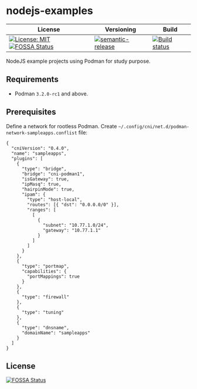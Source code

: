 # nodejs-examples

| License | Versioning | Build |
| ------- | ---------- | ----- |
| [![License: MIT](https://img.shields.io/badge/License-MIT-yellow.svg)](https://opensource.org/licenses/MIT) [![FOSSA Status](https://app.fossa.com/api/projects/git%2Bgithub.com%2Fextra2000%2Fnodejs-examples.svg?type=shield)](https://app.fossa.com/projects/git%2Bgithub.com%2Fextra2000%2Fnodejs-examples?ref=badge_shield) | [![semantic-release](https://img.shields.io/badge/%20%20%F0%9F%93%A6%F0%9F%9A%80-semantic--release-e10079.svg)](https://github.com/semantic-release/semantic-release) | [![Build status](https://ci.appveyor.com/api/projects/status/aum0b500g5nlq4xi/branch/master?svg=true)](https://ci.appveyor.com/project/nikAizuddin/nodejs-examples/branch/master) |

NodeJS example projects using Podman for study purpose.


## Requirements

* Podman `3.2.0-rc1` and above.


## Prerequisites

Define a network for rootless Podman. Create `~/.config/cni/net.d/podman-network-sampleapps.conflist` file:
```
{
  "cniVersion": "0.4.0",
  "name": "sampleapps",
  "plugins": [
    {
      "type": "bridge",
      "bridge": "cni-podman1",
      "isGateway": true,
      "ipMasq": true,
      "hairpinMode": true,
      "ipam": {
        "type": "host-local",
        "routes": [{ "dst": "0.0.0.0/0" }],
        "ranges": [
          [
            {
              "subnet": "10.77.1.0/24",
              "gateway": "10.77.1.1"
            }
          ]
        ]
      }
    },
    {
      "type": "portmap",
      "capabilities": {
        "portMappings": true
      }
    },
    {
      "type": "firewall"
    },
    {
      "type": "tuning"
    },
    {
      "type": "dnsname",
      "domainName": "sampleapps"
    }
  ]
}
```


## License

[![FOSSA Status](https://app.fossa.com/api/projects/git%2Bgithub.com%2Fextra2000%2Fnodejs-examples.svg?type=large)](https://app.fossa.com/projects/git%2Bgithub.com%2Fextra2000%2Fnodejs-examples?ref=badge_large)
